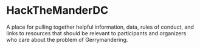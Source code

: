 # HackTheManderDC
A place for pulling together helpful information, data, rules of conduct, and links to resources that should be relevant to participants and organizers who care about the problem of Gerrymandering.
